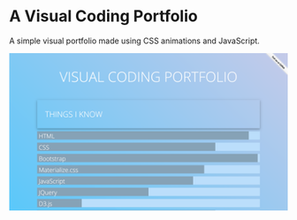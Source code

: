 # A Visual Coding Portfolio

A simple visual portfolio made using CSS animations and JavaScript.



![screenshot](img/view.png "Screenshot of the image")
